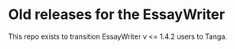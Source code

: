 # Old releases for the EssayWriter

This repo exists to transition EssayWriter v <= 1.4.2 users to Tanga.
